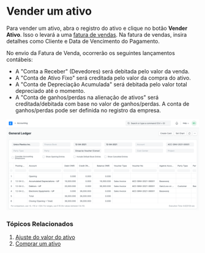 # Vender um ativo



Para vender um ativo, abra o registro do ativo e clique no botão **Vender Ativo**. Isso o levará a uma [fatura de vendas](/docs/pt/accounts/sales-invoice). Na fatura de vendas, insira detalhes como Cliente e Data de Vencimento do Pagamento.


No envio da Fatura de Venda, ocorrerão os seguintes lançamentos contábeis:


* A "Conta a Receber" (Devedores) será debitada pelo valor da venda.
* A "Conta de Ativo Fixo" será creditada pelo valor da compra do ativo.
* A "Conta de Depreciação Acumulada" será debitada pelo valor total depreciado até o momento.
* A "Conta de ganhos/perdas na alienação de ativos" será creditada/debitada com base no valor de ganhos/perdas. A conta de ganhos/perdas pode ser definida no registro da empresa.


![Asset](/files/asset-sales.png)


### Tópicos Relacionados


1. [Ajuste do valor do ativo](/docs/pt/asset/asset-value-adjustment)
2. [Comprar um ativo](/docs/pt/asset/purchasing-an-asset)



